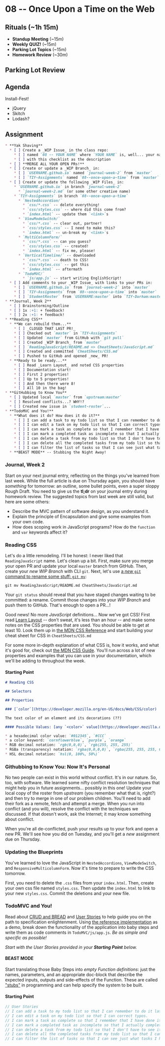 # 08 -- Once Upon a Time on the Web

## Rituals (~1h 15m)

* **Standup Meeting** (~15m)
* **Weekly QUIZ!** (~15m)
* **Parking Lot Topics** (~15m)
* **Homework Review** (~30m)

## Parking Lot Review

## Agenda

Install-Fest!

* jQuery
* Skitch
* Lodash?

## Assignment

```markdown
* **Yak Shaving**
  * [ ] Create a _WIP Issue_ in the class repo:
    * [ ] named `08 -- YOUR NAME` where `YOUR NAME` is, well... your name.
    * [ ] with this checklist as the description
  * [ ] **MERGE ALL YOUR OPEN PRs!**
  * [ ] Create or update a _WIP Branch_ in:
    * [ ] `USERNAME.github.io` named `journal-week-2` from `master`
    * [ ] `TIY-Assignments` named `08--once-upon-a-time` from `master`
  * [ ] Create or update the following _WIP Files_ in:
    * `USERNAME.github.io` in branch `journal-week-2`
      * `journal-week-2.md` (or some other creative name)
    * `TIY-Assignments` in branch `08--once-upon-a-time`
      * `NestedAccordion/`
        * `css/*.css` -- delete everything!
        * `css/styles.css` -- where did this come from?
        * `index.html` -- update them `<link>`s
      * `ViewModeSwitch/`
        * `css/*.css` -- clear out, partner!
        * `css/styles.css` -- I need to make this?
        * `index.html` -- un-break my `<link>`s
      * `MultiColumnForm/`
        * `css/*.css` -- can you guess?
        * `css/styles.css` -- created!
        * `index.html` -- fix me, please!
      * `VerticalTimeline/` -- downloaded
        * `css/*.css` -- death to CSS!
        * `css/styles.css` -- got this
        * `index.html` -- aftermath
      * `TodoMVC/`
        * `js/app.js` -- start writing EnglishScript!
  * [ ] Add comments to your _WIP Issue_ with links to your PRs in:
    * [ ] `USERNAME.github.io` from `journal-week-2` into `master`
    * [ ] `TIY-Assignments` from `08--once-upon-a-time` into `master`
    * [ ] `StudentRoster` from `USERNAME:master` into `TIY-Durham:master`
* **Journal, Week 2**
  * [ ] Brainstorming/Outline
  * [ ] 1x :+1: + feedback!
  * [ ] 2x :+1: + feedback!
* **Reading CSS**
  * **We can rebuild them...**
    * [ ] _CLOSED THAT LAST PR!_
    * [ ] Checked out `master` in `TIY-Assignments`
    * [ ] Updated `master` from GitHub with `git pull`
    * [ ] Created _WIP Branch_ from `master`
    * [ ] `ReadingJavaScript/README.md => CheatSheets/JavaScript.md`
    * [ ] Created and committed `CheatSheets/CSS.md`
    * [ ] Pushed to GitHub and opened _new_ PR!
  * **Ready to be ready...**
    * [ ] Read _Learn Layout_ and noted CSS properties
    * [ ] Documentation start!
    * [ ] First 2 properties!
    * [ ] Up to 5 properties!
    * [ ] And then there were 8!
    * [ ] All 10 in the bag!
* **GitHubbing to Know You**
  * [ ] Updated local `master` from `upstream:master`
  * [ ] Resolved conflicts...? WHY!?
  * [ ] Created new issue in `student-roster`...
* **TodoMVC and You!**
  * **What does it do? How does it do it?**
    * [ ] I can add a task to my todo list so that I can remember to do it later.
    * [ ] I can edit a task on my todo list so that I can correct typos.
    * [ ] I can mark a task as complete so that I remember that I have done it.
    * [ ] I can mark a completed task as incomplete so that I actually complete it this time.
    * [ ] I can delete a task from my todo list so that I don't have to see it any more.
    * [ ] I can delete all the completed tasks from my todo list so that I can clean up completed tasks.
    * [ ] I can filter the list of tasks so that I can see just what tasks I have completed and what are left to do.
  * **BEAST MODE** -- Stubbing the Night Away!
```

### Journal, Week 2

Start on your next journal entry, reflecting on the things you've learned from last week. While the full article is due on Thursday again, you should have _something_ for tomorrow: an outline, some bullet points, even a super sloppy Rough Draft. You need to give us the **tl;dr** on your journal entry during homework review. The suggested topics from last week are still valid, but here are some others:

* Describe the MVC pattern of software design, as you understand it.
* Explain the principle of Encapsulation and give some examples from your own code.
* How does scoping work in JavaScript programs? How do the `function` and `var` keywords affect it?

### Reading CSS

Let's do a little remodeling. I'll be honest: I never liked that `ReadingJavaScript` name. Let's clean up a bit. First, make sure you merge your open PR and update your local `master` branch from GitHub. Then, create your _new WIP Branch_ with CLI `git`. Next, let's use [a _new_ `git` command to rename some stuff: `git mv`](http://git-scm.com/docs/git-mv):

    git mv ReadingJavaScript/README.md CheatSheets/JavaScript.md

Your `git status` should reveal that you have staged changes waiting to be committed: a rename. Commit those changes into your _WIP Branch_ and push them to GitHub. That's enough to open a PR...!

Good news! No more _JavaScript_ definitions... Now we've got CSS! First read [Learn Layout](http://learnlayout.com) -- don't sweat, it's less than an hour -- and make some notes on the CSS properties that are used. You should be able to get at least 10. Look them up in [the MDN CSS Reference](https://developer.mozilla.org/en-US/docs/Web/CSS/Reference) and start building your cheat sheet for CSS in `CheatSheets/CSS.md`

For some more in-depth explanation of what CSS is, how it works, and what it's good for, check out [the MDN CSS Guide](https://developer.mozilla.org/en-US/docs/Web/Guide/CSS). You'll run across a lot of new properties and examples that you can use in your documentation, which we'll be adding to throughout the week.


#### Starting Point

```markdown
# Reading CSS

## Selectors

## Properties

### [`color`](https://developer.mozilla.org/en-US/docs/Web/CSS/color) 

The text color of an element and its decorations (??)

#### Possible Values: [any `<color>` value](https://developer.mozilla.org/en-US/docs/Web/CSS/color_value)

* a hexadecimal color value: `#012345`, `#CCC`
* a color keyword: `cornflowerblue`, `purple`, `orange`
* RGB decimal notation: `rgb(0,0,0)`, `rgb(255, 255, 255)`
* RGBa (transparency) notation: `rgba(0,0,0,0)`, `rgba(255, 255, 255, 0.8)`
* HSL decimal notation: `hsl(0, 100%, 50%)`
```

### Githubbing to Know You: Now It's Personal

No two people can exist in this world without conflict. It's in our nature. So, too, with software. We learned some nifty conflict resolution techniques that might help you in future assignments... possibly in this one! Update your local copy of the roster from _upstream_ (you remember what that is, right?) and then try to merge in one of our problem children. You'll need to add their fork as a remote, fetch and attempt a merge. When you run into conflict (and you will), resolve the conflict with the techniques we discussed. If that doesn't work, ask the Internet; it may know something about conflict.

When you're all de-conflicted, push your results up to your fork and open a new PR. We'll see how you did on Tuesday, and you'll get a _new_ assignment due on Thursday.

### Updating the Blueprints

You've learned to love the JavaScript in `NestedAccordions`, `ViewModeSwitch`, and `ResponsiveMulticolumnForm`. Now it's time to prepare to write the CSS tomorrow.

First, you need to delete the `.css` files from your `index.html`. Then, create your own css file named `styles.css`. Then update the `index.html` to link to your new `styles.css`. Commit the deletions and your new file.

### TodoMVC and You!

Read about [CRUD and BREAD](https://en.wikipedia.org/wiki/Create,_read,_update_and_delete) and [User Stories](https://en.wikipedia.org/wiki/User_story) to help guide you on the path to specification enlightenment. Using [the reference implementation](http://todomvc.com/examples/vanillajs/) as a demo, break down the functionality of the application into baby steps and write them as code comments in `TodoMVC/js/app.js`. _Be as simple and specific as possible!_

_Start with the User Stories provided in your **Starting Point** below._

#### BEAST MODE

Start translating those Baby Steps into _empty Function definitions_: just the names, parameters, and an appropriate doc-block that describe the expected inputs, outputs and side-effects of the Function. These are called ["stubs"](https://en.wikipedia.org/wiki/Method_stub) in programming and can help specify the system to be built.

#### Starting Point

```javascript
// User Stories
// I can add a task to my todo list so that I can remember to do it later.
// I can edit a task on my todo list so that I can correct typos.
// I can mark a task as complete so that I remember that I have done it.
// I can mark a completed task as incomplete so that I actually complete it this time.
// I can delete a task from my todo list so that I don't have to see it any more.
// I can delete all the completed tasks from my todo list so that I can clean up completed tasks.
// I can filter the list of tasks so that I can see just what tasks I have completed and what are left to do.
```
